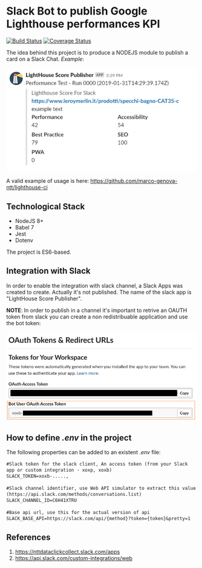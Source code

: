 # Slack Bot to publish Google Lighthouse performances KPI
[![Build Status](https://travis-ci.org/marco-genova-ntt/lighthouse-score-for-slack.svg?branch=master)](https://travis-ci.org/marco-genova-ntt/lighthouse-score-for-slack)
[![Coverage Status](https://coveralls.io/repos/github/marco-genova-ntt/lighthouse-score-for-slack/badge.svg?branch=add-coveralls)](https://coveralls.io/github/marco-genova-ntt/lighthouse-score-for-slack?branch=add-coveralls)

The idea behind this project is to produce a NODEJS module to publish a card on a Slack Chat. _Example_:

![Slack Attachment](https://github.com/marco-genova-ntt/lighthouse-score-for-slack/blob/master/assets/img/card.png)

A valid example of usage is here: https://github.com/marco-genova-ntt/lighthouse-ci

## Technological Stack
* NodeJS 8+
* Babel 7
* Jest
* Dotenv

The project is ES6-based.

## Integration with Slack
In order to enable the integration with slack channel, a Slack Apps was created to create. Actually it's not published.
The name of the slack app is "LightHouse Score Publisher".

**NOTE**: In order to publish in a channel it's important to retrive an OAUTH token from slack you can create a non redistribuable application and use the bot token:

![Slack Bot OAUTH Token](https://github.com/marco-genova-ntt/lighthouse-score-for-slack/blob/master/assets/img/token.png)

## How to define _.env_ in the project

The following properties can be added to an existent _.env_ file:

```
#Slack token for the slack client, An access token (from your Slack app or custom integration - xoxp, xoxb)
SLACK_TOKEN=xoxb-.....,

#Slack channel identifier, use Web API simulator to extract this value (https://api.slack.com/methods/conversations.list)
SLACK_CHANNEL_ID=C6H41XTRU

#Base api url, use this for the actual version of api
SLACK_BASE_API=https://slack.com/api/{method}?token={token}&pretty=1
```

## References
1. https://nttdataclickcollect.slack.com/apps
2. https://api.slack.com/custom-integrations/web
